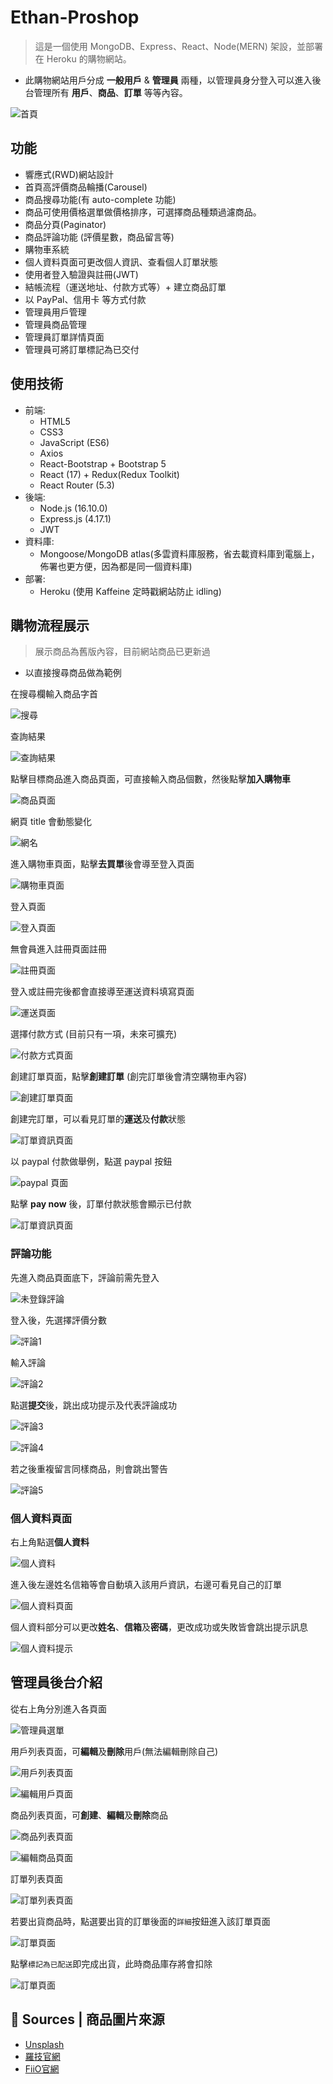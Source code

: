 # Ethan-Proshop
> 這是一個使用 MongoDB、Express、React、Node(MERN) 架設，並部署在 Heroku 的購物網站。
> 
* 此購物網站用戶分成 **一般用戶** & **管理員** 兩種，以管理員身分登入可以進入後台管理所有 **用戶**、**商品**、**訂單** 等等內容。

![首頁](https://i.imgur.com/3SvnIRq.png)

## 功能
* 響應式(RWD)網站設計
* 首頁高評價商品輪播(Carousel)
* 商品搜尋功能(有 auto-complete 功能)
* 商品可使用價格選單做價格排序，可選擇商品種類過濾商品。
* 商品分頁(Paginator)
* 商品評論功能 (評價星數，商品留言等)
* 購物車系統
* 個人資料頁面可更改個人資訊、查看個人訂單狀態
* 使用者登入驗證與註冊(JWT)
* 結帳流程（運送地址、付款方式等）+ 建立商品訂單
* 以 PayPal、信用卡 等方式付款
* 管理員用戶管理
* 管理員商品管理
* 管理員訂單詳情頁面
* 管理員可將訂單標記為已交付

## 使用技術
* 前端:
    - HTML5
    - CSS3
    - JavaScript (ES6)
    - Axios
    - React-Bootstrap + Bootstrap 5
    - React (17) + Redux(Redux Toolkit)
    - React Router (5.3) 
* 後端:
    - Node.js (16.10.0)
    - Express.js (4.17.1)
    - JWT
* 資料庫:
    - Mongoose/MongoDB atlas(多雲資料庫服務，省去載資料庫到電腦上，佈署也更方便，因為都是同一個資料庫)
* 部署:
    - Heroku (使用 Kaffeine 定時戳網站防止 idling)

## 購物流程展示
> 展示商品為舊版內容，目前網站商品已更新過

* 以直接搜尋商品做為範例

在搜尋欄輸入商品字首

![搜尋](https://i.imgur.com/u4pZWic.png)

查詢結果

![查詢結果](https://i.imgur.com/grClJ16.png)

點擊目標商品進入商品頁面，可直接輸入商品個數，然後點擊**加入購物車**

![商品頁面](https://i.imgur.com/chlHLYP.png)

網頁 title 會動態變化

![網名](https://i.imgur.com/cu1wHAe.png)

進入購物車頁面，點擊**去買單**後會導至登入頁面

![購物車頁面](https://i.imgur.com/dREyJRE.png)

登入頁面

![登入頁面](https://i.imgur.com/Bc3gdSy.png)

無會員進入註冊頁面註冊

![註冊頁面](https://i.imgur.com/mO8p0qN.png)

登入或註冊完後都會直接導至運送資料填寫頁面

![運送頁面](https://i.imgur.com/UDd7NQ4.png)

選擇付款方式 (目前只有一項，未來可擴充)

![付款方式頁面](https://i.imgur.com/8q7i8b0.png)

創建訂單頁面，點擊**創建訂單** (創完訂單後會清空購物車內容)

![創建訂單頁面](https://i.imgur.com/346NZQt.png)

創建完訂單，可以看見訂單的**運送**及**付款**狀態

![訂單資訊頁面](https://i.imgur.com/iMA1UZI.png)

以 paypal 付款做舉例，點選 paypal 按鈕

![paypal 頁面](https://i.imgur.com/PFeNW6i.png)

點擊 **pay now** 後，訂單付款狀態會顯示已付款

![訂單資訊頁面](https://i.imgur.com/YHCG9n4.png)

### 評論功能

先進入商品頁面底下，評論前需先登入

![未登錄評論](https://i.imgur.com/r5Sb0k4.png)

登入後，先選擇評價分數

![評論1](https://i.imgur.com/kuBHYnP.png)

輸入評論

![評論2](https://i.imgur.com/PyTtJGY.png)

點選**提交**後，跳出成功提示及代表評論成功

![評論3](https://i.imgur.com/0Ui2kRA.png)

![評論4](https://i.imgur.com/992cNg2.png)

若之後重複留言同樣商品，則會跳出警告

![評論5](https://i.imgur.com/jNylrGl.png)

### 個人資料頁面

右上角點選**個人資料**

![個人資料](https://i.imgur.com/rBdc5Wm.png)

進入後左邊姓名信箱等會自動填入該用戶資訊，右邊可看見自己的訂單

![個人資料頁面](https://i.imgur.com/ZkxKF7x.png)

個人資料部分可以更改**姓名**、**信箱**及**密碼**，更改成功或失敗皆會跳出提示訊息

![個人資料提示](https://i.imgur.com/BVovGcc.png)

## 管理員後台介紹

從右上角分別進入各頁面

![管理員選單](https://i.imgur.com/gkJnsmE.png)

用戶列表頁面，可**編輯**及**刪除**用戶(無法編輯刪除自己)

![用戶列表頁面](https://i.imgur.com/c4Zw4Em.png)

![編輯用戶頁面](https://i.imgur.com/SqrstvT.png)

商品列表頁面，可**創建**、**編輯**及**刪除**商品

![商品列表頁面](https://i.imgur.com/XPiTMl1.png)

![編輯商品頁面](https://i.imgur.com/ILekRGw.png)

訂單列表頁面

![訂單列表頁面](https://i.imgur.com/grKRfUM.png)

若要出貨商品時，點選要出貨的訂單後面的`詳細`按鈕進入該訂單頁面

![訂單頁面](https://i.imgur.com/mlFdRCY.png)

點擊`標記為已配送`即完成出貨，此時商品庫存將會扣除

![訂單頁面](https://i.imgur.com/ra5ZHHa.png)


## :art: Sources | 商品圖片來源

- [Unsplash](https://unsplash.com/)
- [羅技官網](https://www.logitech.com/zh-tw)
- [FiiO官網](https://www.fiio.com.tw/)




